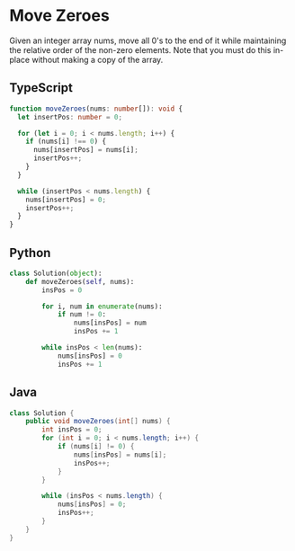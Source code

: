# Move Zeroes

Given an integer array nums, move all 0's to the end of it while maintaining the relative order of the non-zero elements.
Note that you must do this in-place without making a copy of the array.

## TypeScript

```typescript
function moveZeroes(nums: number[]): void {
  let insertPos: number = 0;

  for (let i = 0; i < nums.length; i++) {
    if (nums[i] !== 0) {
      nums[insertPos] = nums[i];
      insertPos++;
    }
  }

  while (insertPos < nums.length) {
    nums[insertPos] = 0;
    insertPos++;
  }
}
```

## Python

```python
class Solution(object):
    def moveZeroes(self, nums):
        insPos = 0

        for i, num in enumerate(nums):
            if num != 0:
                nums[insPos] = num
                insPos += 1

        while insPos < len(nums):
            nums[insPos] = 0
            insPos += 1
```

## Java

```java
class Solution {
    public void moveZeroes(int[] nums) {
        int insPos = 0;
        for (int i = 0; i < nums.length; i++) {
            if (nums[i] != 0) {
                nums[insPos] = nums[i];
                insPos++;
            }
        }

        while (insPos < nums.length) {
            nums[insPos] = 0;
            insPos++;
        }
    }
}
```
